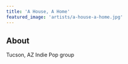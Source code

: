 ```yaml
---
title: 'A House, A Home'
featured_image: 'artists/a-house-a-home.jpg'
---
```


## About

Tucson, AZ Indie Pop group
